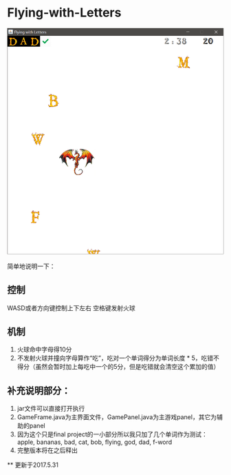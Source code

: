 # Flying-with-Letters

![image](https://github.com/qiaofengmarco/Flying-with-Letters/raw/master/ui-description.png)

简单地说明一下：

## 控制
WASD或者方向键控制上下左右
空格键发射火球

## 机制
1. 火球命中字母得10分
2. 不发射火球并撞向字母算作“吃”，吃对一个单词得分为单词长度 * 5，吃错不得分（虽然会暂时加上每吃中一个的5分，但是吃错就会清空这个累加的值）

## 补充说明部分：
1. jar文件可以直接打开执行
2. GameFrame.java为主界面文件，GamePanel.java为主游戏panel，其它为辅助的panel
3. 因为这个只是final project的一小部分所以我只加了几个单词作为测试：apple, bananas, bad, cat, bob, flying, god, dad, f-word
4. 完整版本将在之后释出


** 更新于2017.5.31
